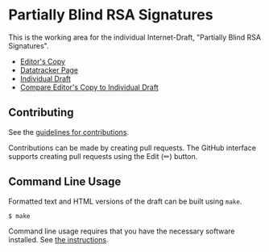 # Partially Blind RSA Signatures

This is the working area for the individual Internet-Draft, "Partially Blind RSA Signatures".

* [Editor's Copy](https://chris-wood.github.io/draft-amjad-cfrg-partially-blind-rsa/#go.draft-amjad-cfrg-partially-blind-rsa.html)
* [Datatracker Page](https://datatracker.ietf.org/doc/draft-amjad-cfrg-partially-blind-rsa)
* [Individual Draft](https://datatracker.ietf.org/doc/html/draft-amjad-cfrg-partially-blind-rsa)
* [Compare Editor's Copy to Individual Draft](https://chris-wood.github.io/draft-amjad-cfrg-partially-blind-rsa/#go.draft-amjad-cfrg-partially-blind-rsa.diff)


## Contributing

See the
[guidelines for contributions](https://github.com/chris-wood/draft-amjad-cfrg-partially-blind-rsa/blob//CONTRIBUTING.md).

Contributions can be made by creating pull requests.
The GitHub interface supports creating pull requests using the Edit (✏) button.


## Command Line Usage

Formatted text and HTML versions of the draft can be built using `make`.

```sh
$ make
```

Command line usage requires that you have the necessary software installed.  See
[the instructions](https://github.com/martinthomson/i-d-template/blob/main/doc/SETUP.md).

